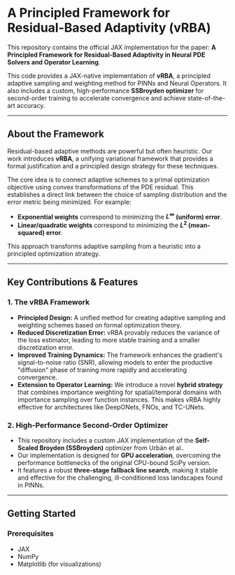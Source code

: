 # A Principled Framework for Residual-Based Adaptivity (vRBA)


This repository contains the official JAX implementation for the paper: **A Principled Framework for Residual-Based Adaptivity in Neural PDE Solvers and Operator Learning**.

This code provides a JAX-native implementation of **vRBA**, a principled adaptive sampling and weighting method for PINNs and Neural Operators. It also includes a custom, high-performance **SSBroyden optimizer** for second-order training to accelerate convergence and achieve state-of-the-art accuracy.

---

## About the Framework

Residual-based adaptive methods are powerful but often heuristic. Our work introduces **vRBA**, a unifying variational framework that provides a formal justification and a principled design strategy for these techniques.

The core idea is to connect adaptive schemes to a primal optimization objective using convex transformations of the PDE residual. This establishes a direct link between the choice of sampling distribution and the error metric being minimized. For example:
* **Exponential weights** correspond to minimizing the **$L^\infty$ (uniform) error**.
* **Linear/quadratic weights** correspond to minimizing the **$L^2$ (mean-squared) error**.

This approach transforms adaptive sampling from a heuristic into a principled optimization strategy.

---

## Key Contributions & Features

### 1. The vRBA Framework
* **Principled Design:** A unified method for creating adaptive sampling and weighting schemes based on formal optimization theory.
* **Reduced Discretization Error:** vRBA provably reduces the variance of the loss estimator, leading to more stable training and a smaller discretization error.
* **Improved Training Dynamics:** The framework enhances the gradient's signal-to-noise ratio (SNR), allowing models to enter the productive "diffusion" phase of training more rapidly and accelerating convergence.
* **Extension to Operator Learning:** We introduce a novel **hybrid strategy** that combines importance weighting for spatial/temporal domains with importance sampling over function instances. This makes vRBA highly effective for architectures like DeepONets, FNOs, and TC-UNets.

### 2. High-Performance Second-Order Optimizer
* This repository includes a custom JAX implementation of the **Self-Scaled Broyden (SSBroyden)** optimizer from Urbán et al..
* Our implementation is designed for **GPU acceleration**, overcoming the performance bottlenecks of the original CPU-bound SciPy version.
* It features a robust **three-stage fallback line search**, making it stable and effective for the challenging, ill-conditioned loss landscapes found in PINNs.
---

## Getting Started

### Prerequisites
* JAX
* NumPy
* Matplotlib (for visualizations)

